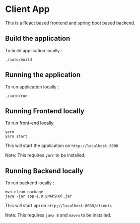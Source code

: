# Client App

This is a React based frontend and spring boot based backend.


## Build the application

To build application locally :

```
./auto/build
```

## Running the application

To run application locally :

```
./auto/run
```


## Running Frontend locally

To run front-end locally:

```
yarn
yarn start
```

This will start the application on `http://localhost:3000`

Note: This requires `yarn` to be installed.

## Running Backend locally

To run backend locally :

```
mvn clean package
java -jar app-1.0.SNAPSHOT.jar
```

This will start api on `http;//localhost:8080/clients`


Note: This requires `java 8` and `maven` to be installed.